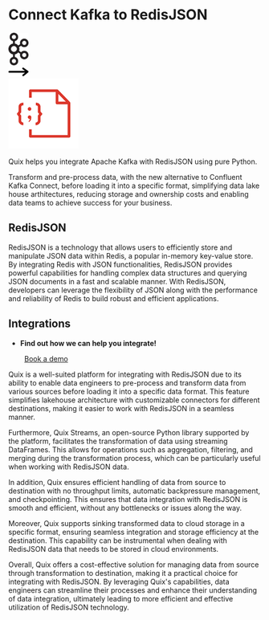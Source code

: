 # Connect Kafka to RedisJSON

<div class="connect-images cards blog-grid-card" markdown>
<div>
<img src="../images/kafka_logo.png" width="40px" />
</div>
<div>
<img src="../images/arrow.svg" width="40px" />
</div>
<div>
<img src="./images/redisjson_1.jpg" />
</div>
</div>

Quix helps you integrate Apache Kafka with RedisJSON using pure Python.

Transform and pre-process data, with the new alternative to Confluent Kafka Connect, before loading it into a specific format, simplifying data lake house arthitectures, reducing storage and ownership costs and enabling data teams to achieve success for your business.

## RedisJSON

RedisJSON is a technology that allows users to efficiently store and manipulate JSON data within Redis, a popular in-memory key-value store. By integrating Redis with JSON functionalities, RedisJSON provides powerful capabilities for handling complex data structures and querying JSON documents in a fast and scalable manner. With RedisJSON, developers can leverage the flexibility of JSON along with the performance and reliability of Redis to build robust and efficient applications.

## Integrations

<div class="grid cards" markdown>

- __Find out how we can help you integrate!__

    <a class="md-button md-button--primary" href="https://share.hsforms.com/1iW0TmZzKQMChk0lxd_tGiw4yjw2?__hstc=175542013.2303933fbd746c0ac86d9ccbe9bc9100.1728383268831.1729603416735.1729620918855.31&__hssc=175542013.1.1729620918855&__hsfp=2132701734" target="_blank" style="margin:.5rem;">Book a demo</a>

</div>


Quix is a well-suited platform for integrating with RedisJSON due to its ability to enable data engineers to pre-process and transform data from various sources before loading it into a specific data format. This feature simplifies lakehouse architecture with customizable connectors for different destinations, making it easier to work with RedisJSON in a seamless manner. 

Furthermore, Quix Streams, an open-source Python library supported by the platform, facilitates the transformation of data using streaming DataFrames. This allows for operations such as aggregation, filtering, and merging during the transformation process, which can be particularly useful when working with RedisJSON data.

In addition, Quix ensures efficient handling of data from source to destination with no throughput limits, automatic backpressure management, and checkpointing. This ensures that data integration with RedisJSON is smooth and efficient, without any bottlenecks or issues along the way.

Moreover, Quix supports sinking transformed data to cloud storage in a specific format, ensuring seamless integration and storage efficiency at the destination. This capability can be instrumental when dealing with RedisJSON data that needs to be stored in cloud environments.

Overall, Quix offers a cost-effective solution for managing data from source through transformation to destination, making it a practical choice for integrating with RedisJSON. By leveraging Quix's capabilities, data engineers can streamline their processes and enhance their understanding of data integration, ultimately leading to more efficient and effective utilization of RedisJSON technology.

